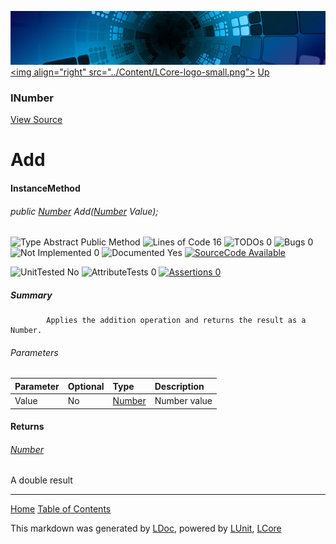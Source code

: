 ![](../Content/LCore-banner-small.png "")
[&lt;img align=&quot;right&quot; src=&quot;../Content/LCore-logo-small.png&quot;&gt;](../../README.md)
[Up](INumber.md)

### INumber
[View Source](../Numbers/INumber.cs)

# Add

#### InstanceMethod

###### public [Number](Number.md) Add([Number](Number.md) Value);

![Type Abstract Public Method](http://b.repl.ca/v1/Type-Abstract%20Public%20Method-blue.png "") ![Lines of Code 16](http://b.repl.ca/v1/Lines%20of%20Code-16-blue.png "") ![TODOs 0](http://b.repl.ca/v1/TODOs-0-green.png "") ![Bugs 0](http://b.repl.ca/v1/Bugs-0-green.png "") ![Not Implemented 0](http://b.repl.ca/v1/Not%20Implemented-0-green.png "") ![Documented Yes](http://b.repl.ca/v1/Documented-Yes-brightgreen.png "") [![SourceCode Available](http://b.repl.ca/v1/SourceCode-Available-brightgreen.png "")](../Numbers/INumber.cs#L97)

![UnitTested No](http://b.repl.ca/v1/UnitTested-No-lightgrey.png "") ![AttributeTests 0](http://b.repl.ca/v1/AttributeTests-0-lightgrey.png "") [![Assertions 0](http://b.repl.ca/v1/Assertions-0-lightgrey.png "")](../Numbers/INumber.cs)

##### Summary

            Applies the addition operation and returns the result as a Number.
            

###### Parameters

Parameter | Optional | Type | Description
:---  | :---  | :---  | :--- 
Value | No | [Number](Number.md) | Number value


#### Returns

###### [Number](Number.md)
A double result



---

[Home](../../README.md) [Table of Contents](../../TableOfContents.md)

This markdown was generated by [LDoc](https://github.com/CodeSingularity/LDoc), powered by [LUnit](https://github.com/CodeSingularity/LUnit), [LCore](https://github.com/CodeSingularity/LCore)

